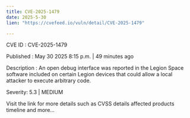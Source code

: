 ```yaml
---
title: CVE-2025-1479
date: 2025-5-30
lien: "https://cvefeed.io/vuln/detail/CVE-2025-1479"

---
```


CVE ID : CVE-2025-1479

Published :  May 30
2025
8:15 p.m. | 49 minutes ago

Description : An open debug interface was reported in the Legion Space software included on certain Legion devices that could allow a local attacker to execute arbitrary code.

Severity: 5.3 | MEDIUM

Visit the link for more details
such as CVSS details
affected products
timeline
and more...
